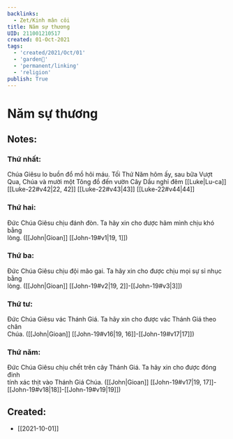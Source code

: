 ```yaml
---
backlinks:
  - Zet/Kinh mân côi
title: Năm sự thương
UID: 211001210517
created: 01-Oct-2021
tags:
  - 'created/2021/Oct/01'
  - 'garden🏡'
  - 'permanent/linking'
  - 'religion'
publish: True
---
```

# Năm sự thương

## Notes:

### Thứ nhất:
Chúa Giêsu lo buồn đổ mồ hôi máu. Tối Thứ Năm hôm ấy, sau bữa Vượt Qua, Chúa và mười một Tông đồ đến vườn Cây Dầu nghỉ đêm
[[Luke|Lu-ca]] [[Luke-22#v42|22, 42]] [[Luke-22#v43|43]] [[Luke-22#v44|44]]

### Thứ hai: 
Ðức Chúa Giêsu chịu đánh đòn. Ta hãy xin cho được hãm mình chịu khó bằng  
lòng.
([[John|Gioan]] [[John-19#v1|19, 1]])

### Thứ ba: 
Ðức Chúa Giêsu chịu đội mão gai. Ta hãy xin cho được chịu mọi sự sỉ nhục bằng  
lòng.
([[John|Gioan]] [[John-19#v2|19, 2]]-[[John-19#v3|3]])
 
### Thứ tư: 
Ðức Chúa Giêsu vác Thánh Giá. Ta hãy xin cho được vác Thánh Giá theo chân  
Chúa.
([[John|Gioan]] [[John-19#v16|19, 16]]-[[John-19#v17|17]])

### Thứ năm: 
Ðức Chúa Giêsu chịu chết trên cây Thánh Giá. Ta hãy xin cho được đóng đinh  
tính xác thịt vào Thánh Giá Chúa.
([[John|Gioan]] [[John-19#v17|19, 17]]-[[John-19#v18|18]]-[[John-19#v19|19]])


## Created:
- [[2021-10-01]]

